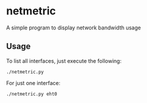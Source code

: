 # netmetric
A simple program to display network bandwidth usage

## Usage

To list all interfaces, just execute the following:

`./netmetric.py`

For just one interface:

`./netmetric.py eht0`
